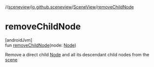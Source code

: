 //[sceneview](../../../index.md)/[io.github.sceneview](../index.md)/[SceneView](index.md)/[removeChildNode](remove-child-node.md)

# removeChildNode

[androidJvm]\
fun [removeChildNode](remove-child-node.md)(node: [Node](../../io.github.sceneview.nodes/-node/index.md))

Remove a direct child [Node](../../io.github.sceneview.nodes/-node/index.md) and all its descendant child nodes from the [scene](scene.md)
